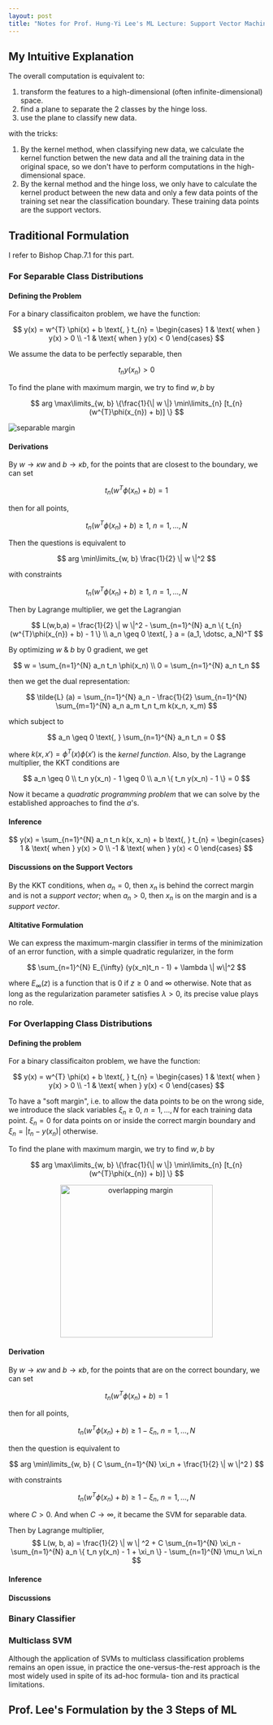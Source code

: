 ```yaml
---
layout: post
title: "Notes for Prof. Hung-Yi Lee's ML Lecture: Support Vector Machine"
---
```


## My Intuitive Explanation

The overall computation is equivalent to:

1. transform the features to a high-dimensional (often infinite-dimensional) space.
2. find a plane to separate the 2 classes by the hinge loss.
3. use the plane to classify new data.

with the tricks:

1. By the kernel method, when classifying new data, we calculate the kernel function betwen the new data and all the training data in the original space, so we don't have to perform computations in the high-dimensional space.
2. By the kernal method and the hinge loss, we only have to calculate the kernel product between the new data and only a few data points of the training set near the classification boundary. These training data points are the support vectors.

## Traditional Formulation

I refer to Bishop Chap.7.1 for this part.

### For Separable Class Distributions

#### Defining the Problem

For a binary classificaiton problem, we have the function:

$$ y(x) = w^{T} \phi(x) + b \text{, } t_{n} = \begin{cases}
1   & \text{ when } y(x) > 0 \\
-1  & \text{ when } y(x) < 0
\end{cases} $$

We assume the data to be perfectly separable, then

$$ t_{n} y(x_{n}) > 0 $$

To find the plane with maximum margin, we try to find $w, b$ by

$$ arg \max\limits_{w, b} \{\frac{1}{\| w \|} \min\limits_{n} [t_{n} (w^{T}\phi(x_{n}) + b)]  \} $$

![separable margin](https://baliuzeger.github.io/sjl/assets/images/HYL_ML_20_SVM/separable_margin.png)

#### Derivations

By $w \to \kappa w$ and $b \to \kappa b$, for the points that are closest to the boundary, we can set

$$ t_{n} (w^{T}\phi(x_{n}) + b) = 1$$

then for all points,

$$ t_{n} (w^{T}\phi(x_{n}) + b) \geq 1\text{, } n = 1, \dotsc, N $$

Then the questions is equivalent to 

$$ arg \min\limits_{w, b} \frac{1}{2} \| w \|^2 $$

with constraints

$$ t_{n} (w^{T}\phi(x_{n}) + b) \geq 1\text{, } n = 1, \dotsc, N $$

Then by Lagrange multiplier, we get the Lagrangian

$$ L(w,b,a) = \frac{1}{2} \| w \|^2 - \sum_{n=1}^{N} a_n \{ t_{n} (w^{T}\phi(x_{n}) + b) - 1 \} \\
a_n \geq 0 \text{, } a = (a_1, \dotsc, a_N)^T $$

By optimizing $w$ & $b$ by $0$ gradient, we get

$$
w = \sum_{n=1}^{N} a_n t_n \phi(x_n) \\
0 = \sum_{n=1}^{N} a_n t_n
$$

then we get the dual representation:

$$
\tilde{L} (a) = \sum_{n=1}^{N} a_n - \frac{1}{2} \sum_{n=1}^{N} \sum_{m=1}^{N} a_n a_m t_n t_m k(x_n, x_m)
$$

which subject to

$$ a_n \geq 0 \text{, } \sum_{n=1}^{N} a_n t_n = 0 $$

where $k(x, x') = \phi^T(x)\phi(x')$ is the *kernel function*. Also, by the Lagrange multiplier, the KKT conditions are

$$
a_n \geq 0 \\
t_n y(x_n) - 1 \geq 0 \\
a_n \{ t_n y(x_n) - 1 \} = 0
$$

Now it became a *quadratic programming problem* that we can solve by the established approaches to find the $a$'s.

#### Inference

$$
y(x) = \sum_{n=1}^{N} a_n t_n k(x, x_n) + b  \text{, } t_{n} = \begin{cases}
1   & \text{ when } y(x) > 0 \\
-1  & \text{ when } y(x) < 0
\end{cases}
$$

#### Discussions on the Support Vectors

By the KKT conditions, when $a_n = 0$, then $x_n$ is behind the correct margin and is not a *support vector*; when $a_n > 0$, then $x_n$ is on the margin and is a *support vector*.

#### Altitative Formulation

We can express the maximum-margin classifier in terms of the minimization of an error function, with a simple quadratic regularizer, in the form

$$ \sum_{n=1}^{N} E_{\infty} (y(x_n)t_n - 1) + \lambda \| w\|^2 $$

where $E_{\infty}(z)$ is a function that is $0$ if $z \geq 0$ and $\infty$ otherwise. Note that as long as the regularization parameter satisfies $\lambda > 0$, its precise value plays no role.

### For Overlapping Class Distributions

#### Defining the problem

For a binary classificaiton problem, we have the function:

$$ y(x) = w^{T} \phi(x) + b \text{, } t_{n} = \begin{cases}
1   & \text{ when } y(x) > 0 \\
-1  & \text{ when } y(x) < 0
\end{cases} $$

To have a "soft margin", i.e. to allow the data points to be on the wrong side, we introduce the slack variables $\xi_n \geq 0$, $n = 1, \dotsc, N$ for each training data point. $\xi_n = 0$ for data points on or inside the correct margin boundary and $\xi_n = \vert t_n - y(x_n) \vert$ otherwise.

To find the plane with maximum margin, we try to find $w, b$ by

$$ arg \max\limits_{w, b} \{\frac{1}{\| w \|} \min\limits_{n} [t_{n} (w^{T}\phi(x_{n}) + b)]  \} $$

<p align="center">
    <img src="https://baliuzeger.github.io/sjl/assets/images/HYL_ML_20_SVM/overlapping_margin.png" alt="overlapping margin" style="width:300px;"/>
</p>

#### Derivation

By $w \to \kappa w$ and $b \to \kappa b$, for the points that are on the correct boundary, we can set

$$ t_{n} (w^{T}\phi(x_{n}) + b) = 1$$

then for all points,

$$ t_{n} (w^{T}\phi(x_{n}) + b) \geq 1 - \xi_n \text{, } n = 1, \dotsc, N $$

then the question is equivalent to

$$ arg \min\limits_{w, b} ( C \sum_{n=1}^{N} \xi_n + \frac{1}{2} \| w \|^2 ) $$

with constraints

$$ t_{n} (w^{T}\phi(x_{n}) + b) \geq 1 - \xi_n \text{, } n = 1, \dotsc, N $$

where $C > 0$. And when $C \to \infty$, it became the SVM for separable data.

Then by Lagrange multiplier,
$$
L(w, b, a) = \frac{1}{2} \| w \| ^2 + C \sum_{n=1}^{N} \xi_n - \sum_{n=1}^{N} a_n \{ t_n y(x_n) - 1 + \xi_n \} - \sum_{n=1}^{N} \mu_n \xi_n
$$

#### Inference

#### Discussions


### Binary Classifier

### Multiclass SVM

Although the application of SVMs to multiclass classification problems remains an open issue, in practice the one-versus-the-rest approach is the most widely used in spite of its ad-hoc formula- tion and its practical limitations.

## Prof. Lee's Formulation by the 3 Steps of ML

